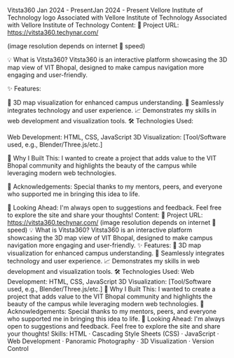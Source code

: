 
Vitsta360
Jan 2024 - PresentJan 2024 - Present
Vellore Institute of Technology logo
Associated with Vellore Institute of Technology
Associated with Vellore Institute of Technology
Content:
🔗 Project URL: https://vitsta360.techynar.com/


(image resolution depends on internet 🛜 speed)

💡 What is Vitsta360?
Vitsta360 is an interactive platform showcasing the 3D map view of VIT Bhopal, designed to make campus navigation more engaging and user-friendly.

✨ Features:

📌 3D map visualization for enhanced campus understanding.
🎨 Seamlessly integrates technology and user experience.
📈 Demonstrates my skills in web development and visualization tools.
🛠️ Technologies Used:

Web Development: HTML, CSS, JavaScript
3D Visualization: [Tool/Software used, e.g., Blender/Three.js/etc.]

🌟 Why I Built This:
I wanted to create a project that adds value to the VIT Bhopal community and highlights the beauty of the campus while leveraging modern web technologies.

🙌 Acknowledgements:
Special thanks to my mentors, peers, and everyone who supported me in bringing this idea to life.

📣 Looking Ahead:
I'm always open to suggestions and feedback. Feel free to explore the site and share your thoughts!
Content: 🔗 Project URL: https://vitsta360.techynar.com/ (image resolution depends on internet 🛜 speed) 💡 What is Vitsta360? Vitsta360 is an interactive platform showcasing the 3D map view of VIT Bhopal, designed to make campus navigation more engaging and user-friendly. ✨ Features: 📌 3D map visualization for enhanced campus understanding. 🎨 Seamlessly integrates technology and user experience. 📈 Demonstrates my skills in web development and visualization tools. 🛠️ Technologies Used: Web Development: HTML, CSS, JavaScript 3D Visualization: [Tool/Software used, e.g., Blender/Three.js/etc.] 🌟 Why I Built This: I wanted to create a project that adds value to the VIT Bhopal community and highlights the beauty of the campus while leveraging modern web technologies. 🙌 Acknowledgements: Special thanks to my mentors, peers, and everyone who supported me in bringing this idea to life. 📣 Looking Ahead: I'm always open to suggestions and feedback. Feel free to explore the site and share your thoughts!
Skills: HTML · Cascading Style Sheets (CSS) · JavaScript · Web Development · Panoramic Photography · 3D Visualization · Version Control
